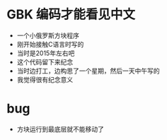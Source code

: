 # GBK 编码才能看见中文
- 一个小俄罗斯方块程序
- 刚开始接触C语言时写的
- 当时是2015年左右吧
- 这个代码留下来纪念
- 当时边打工，边构思了一个星期，然后一天中午写的
- 我觉得很有纪念意义
# bug
- 方块运行到最底层就不能移动了
